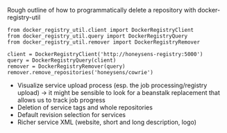 Rough outline of how to programmatically delete a repository with docker-registry-util
~~~
from docker_registry_util.client import DockerRegistryClient
from docker_registry_util.query import DockerRegistryQuery
from docker_registry_util.remover import DockerRegistryRemover

client = DockerRegistryClient('http://honeysens-registry:5000')
query = DockerRegistryQuery(client)
remover = DockerRegistryRemover(query)
remover.remove_repositories('honeysens/cowrie')
~~~


* Visualize service upload process (esp. the job processing/registry upload)
  -> it might be sensible to look for a beanstalk replacement that allows us
     to track job progress
* Deletion of service tags and whole repositories
* Default revision selection for services
* Richer service XML (website, short and long description, logo)
